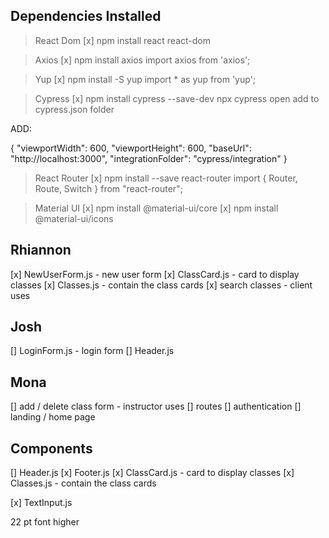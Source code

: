 

## Dependencies Installed

> React Dom
[x] npm install react react-dom

> Axios
[x] npm install axios
import axios from 'axios';

> Yup
[x] npm install -S yup
import * as yup from 'yup';

> Cypress
[x] npm install cypress --save-dev
npx cypress open
add to cypress.json folder

ADD:

{
  "viewportWidth": 600,
  "viewportHeight": 600,
  "baseUrl": "http://localhost:3000",
  "integrationFolder": "cypress/integration"
}

> React Router
[x] npm install --save react-router
import { Router, Route, Switch } from "react-router";

> Material UI
[x] npm install @material-ui/core
[x] npm install @material-ui/icons

## Rhiannon
[x] NewUserForm.js - new user form 
[x] ClassCard.js - card to display classes
[x] Classes.js - contain the class cards
[x] search classes - client uses

## Josh
[] LoginForm.js - login form
[] Header.js 

## Mona
[] add / delete class form - instructor uses
[] routes
[] authentication
[] landing / home page

## Components
[] Header.js 
[x] Footer.js 
[x] ClassCard.js - card to display classes 
[x] Classes.js - contain the class cards 

[x] TextInput.js



22 pt font higher






